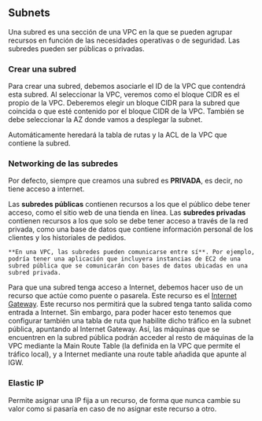 ## Subnets

Una subred es una sección de una VPC en la que se pueden agrupar recursos en función de las necesidades operativas o de seguridad. Las subredes pueden ser públicas o privadas.

### Crear una subred
Para crear una subred, debemos asociarle el ID de la VPC que contendrá esta subred. Al seleccionar la VPC, veremos como el bloque CIDR es el propio de la VPC. Deberemos elegir un bloque CIDR para la subred que coincida o que esté contenido por el bloque CIDR de la VPC. 
También se debe seleccionar la AZ donde vamos a desplegar la subnet. 

Automáticamente heredará la tabla de rutas y la ACL de la VPC que contiene la subred. 

### Networking de las subredes

Por defecto, siempre que creamos una subred es **PRIVADA**, es decir, no tiene acceso a internet. 

Las **subredes públicas** contienen recursos a los que el público debe tener acceso, como el sitio web de una tienda en línea.
Las **subredes privadas** contienen recursos a los que solo se debe tener acceso a través de la red privada, como una base de datos que contiene información personal de los clientes y los historiales de pedidos. 


```ad-important
**En una VPC, las subredes pueden comunicarse entre sí**. Por ejemplo, podría tener una aplicación que incluyera instancias de EC2 de una subred pública que se comunicarán con bases de datos ubicadas en una subred privada.
```

Para que una subred tenga acceso a Internet, debemos hacer uso de un recurso que actúe como puente o pasarela. Este recurso es el [Internet Gateway](5.Internet_Gateway.md).
Este recurso nos permitirá que la subred tenga tanto salida como entrada a Internet.  Sin embargo, para poder hacer esto tenemos que configurar también una tabla de ruta que habilite dicho tráfico en la subnet pública, apuntando al Internet Gateway.
Así, las máquinas que se encuentren en la subred pública podrán acceder al resto de máquinas de la VPC mediante la Main Route Table (la definida en la VPC que permite el tráfico local), y a Internet mediante una route table añadida que apunte al IGW. 

### Elastic IP
Permite asignar una IP fija a un recurso, de forma que nunca cambie su valor como si pasaría en caso de no asignar este recurso a otro. 
